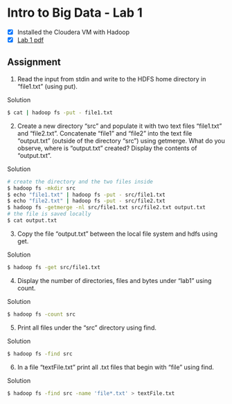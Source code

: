 # Intro to Big Data - Lab 1

- [x] Installed the Cloudera VM with Hadoop
- [x] [Lab 1 pdf](https://drive.google.com/file/d/1g3vCwrrBJF1jUgramF3bG1-nEbPqTzes/view)

## Assignment

1. Read the input from stdin and write to the HDFS home directory in “file1.txt” (using
put).

Solution
```bash
$ cat | hadoop fs -put - file1.txt
```

2. Create a new directory “src” and populate it with two text files “file1.txt” and
“file2.txt”. Concatenate “file1” and “file2” into the text file “output.txt” (outside of
the directory “src”) using getmerge.
What do you observe, where is “output.txt” created? Display the contents of
“output.txt”.

Solution
```bash
# create the directory and the two files inside
$ hadoop fs -mkdir src
$ echo "file1.txt" | hadoop fs -put - src/file1.txt
$ echo "file2.txt" | hadoop fs -put - src/file2.txt
$ hadoop fs -getmerge -nl src/file1.txt src/file2.txt output.txt
# the file is saved locally
$ cat output.txt
```

3. Copy the file “output.txt” between the local file system and hdfs using get.

Solution
```bash
$ hadoop fs -get src/file1.txt
```

4. Display the number of directories, files and bytes under “lab1” using count.

Solution
```bash
$ hadoop fs -count src
```

5. Print all files under the “src” directory using find.

Solution
```bash
$ hadoop fs -find src
```

6. In a file “textFile.txt” print all .txt files that begin with “file” using find.

Solution
```bash
$ hadoop fs -find src -name 'file*.txt' > textFile.txt
```
